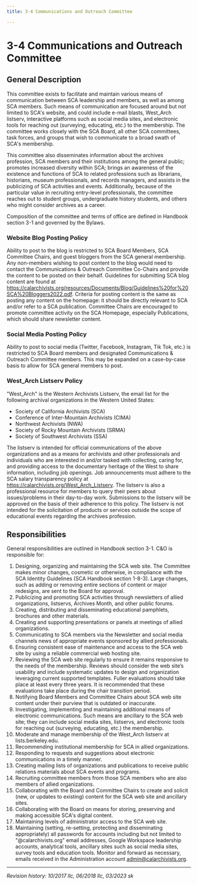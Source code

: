 ```yaml
---
title: 3-4 Communications and Outreach Committee

---
```


# 3-4 Communications and Outreach Committee

## General Description

This committee exists to facilitate and maintain various means of communication between SCA leadership and members, as well as among SCA members. Such means of communication are focused around but not limited to SCA's website, and could include e-mail blasts, West_Arch listserv, interactive platforms such as social media sites, and electronic tools for reaching out (surveying, educating, etc.) to the membership. The committee works closely with the SCA Board, all other SCA committees, task forces, and groups that wish to communicate to a broad swath of SCA's membership. 

This committee also disseminates information about the archives profession, SCA members and their institutions among the general public; promotes increased diversity within SCA; brings an awareness of the existence and functions of SCA to related professions such as librarians, historians, museum professionals, and records managers, and assists in the publicizing of SCA activities and events. Additionally, because of the particular value in recruiting entry-level professionals, the committee reaches out to student groups, undergraduate history students, and others who might consider archives as a career.

Composition of the committee and terms of office are defined in Handbook section 3-1 and governed by the Bylaws.

### Website Blog Posting Policy
Ability to post to the blog is restricted to SCA Board Members, SCA Committee Chairs, and guest bloggers from the SCA general membership. Any non-members wishing to post content to the blog would need to contact the Communications & Outreach Committee Co-Chairs and provide the content to be posted on their behalf. Guidelines for submitting SCA blog content are found at <a href="https://calarchivists.org/resources/Documents/Blog/Guidelines%20for%20SCA%20Bloggers2022.pdf" target="_blank">https://calarchivists.org/resources/Documents/Blog/Guidelines%20for%20SCA%20Bloggers2022.pdf</a>. Criteria for posting content is the same as posting any content on the homepage: it should be directly relevant to SCA and/or refer to a SCA publication. Committee Chairs are encouraged to promote committee activity on the SCA Homepage, especially Publications, which should share newsletter content.

### Social Media Posting Policy
Ability to post to social media (Twitter, Facebook, Instagram, Tik Tok, etc.) is restricted to SCA Board members and designated Communications & Outreach Committee members. This may be expanded on a case-by-case basis to allow for SCA general members to post. 

### West_Arch Listserv Policy
"West_Arch" is the Western Archivists Listserv, the email list for the following archival organizations in the Western United States:

- Society of California Archivists (SCA)
- Conference of Inter-Mountain Archivists (CIMA)
- Northwest Archivists (NWA)
- Society of Rocky Mountain Archivists (SRMA)
- Society of Southwest Archivists (SSA)

The listserv is intended for official communications of the above organizations and as a means for archivists and other professionals and individuals who are interested in and/or tasked with collecting, caring for, and providing access to the documentary heritage of the West to share information, including job openings. Job announcements must adhere to the SCA salary transparency policy at <a href="https://calarchivists.org/West_Arch_Listserv" target="_blank">https://calarchivists.org/West_Arch_Listserv</a>.  The listserv is also a professional resource for members to query their peers about issues/problems in their day-to-day work. Submissions to the listserv will be approved on the basis of their adherence to this policy. The listserv is not intended for the solicitation of products or services outside the scope of educational events regarding the archives profession.

## Responsibilities

General responsibilities are outlined in Handbook section 3-1.  C&O is responsible for:

1. Designing, organizing and maintaining the SCA web site.  The Committee makes minor changes, cosmetic or otherwise, in compliance with the SCA Identity Guidelines (SCA Handbook section 1-8-3).  Large changes, such as adding or removing entire sections of content or major redesigns, are sent to the Board for approval.
2. Publicizing and promoting SCA activities through newsletters of allied organizations, listservs, Archives Month, and other public forums. 
3. Creating, distributing and disseminating educational pamphlets, brochures and other materials. 
4. Creating and supporting presentations or panels at meetings of allied organizations.
5. Communicating to SCA members via the Newsletter and social media channels news of appropriate events sponsored by allied professionals.
6. Ensuring consistent ease of maintenance and access to the SCA web site by using a reliable commercial web hosting site.
7. Reviewing the SCA web site regularly to ensure it remains responsive to the needs of the membership.  Reviews should consider the web site’s usability and include systematic updates to design and organization leveraging current supported templates. Fuller evaluations should take place at least every three years. It is recommended that these evaluations take place during the chair transition period.
8. Notifying Board Members and Committee Chairs about SCA web site content under their purview that is outdated or inaccurate.
9. Investigating, implementing and maintaining additional means of electronic communications. Such means are ancillary to the SCA web site; they can include social media sites, listservs, and electronic tools for reaching out (surveying, educating, etc.) the membership.
10. Moderate and manage membership of the West_Arch listserv at lists.berkeley.edu. 
11. Recommending institutional membership for SCA in allied organizations. 
12. Responding to requests and suggestions about electronic communications in a timely manner.
13. Creating mailing lists of organizations and publications to receive public relations materials about SCA events and programs. 
14. Recruiting committee members from those SCA members who are also members of allied organizations.
15. Collaborating with the Board and Committee Chairs to create and solicit (new, or updates to existing) content for the SCA web site and ancillary sites.
16. Collaborating with the Board on means for storing, preserving and making accessible SCA's digital content.
17. Maintaining levels of administrator access to the SCA web site.
18. Maintaining (setting, re-setting, protecting and disseminating appropriately) all passwords for accounts including but not limited to "@calarchivists.org" email addresses, Google Workspace leadership accounts, analytical tools, ancillary sites such as social media sites, survey tools and education tools.  Monitor and forward as necessary, emails received in the Administration account admin@calarchivists.org.

***

_Revision history: 10/2017 llc, 06/2018 llc, 03/2023 sk_
